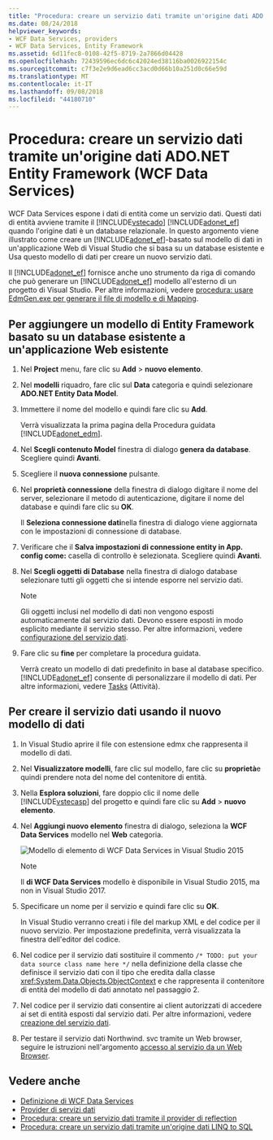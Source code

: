 ```yaml
---
title: "Procedura: creare un servizio dati tramite un'origine dati ADO.NET Entity Framework (WCF Data Services)"
ms.date: 08/24/2018
helpviewer_keywords:
- WCF Data Services, providers
- WCF Data Services, Entity Framework
ms.assetid: 6d11fec8-0108-42f5-8719-2a7866d04428
ms.openlocfilehash: 72439596ec6dc6c42024ed38116ba0026922154c
ms.sourcegitcommit: c7f3e2e9d6ead6cc3acd0d66b10a251d0c66e59d
ms.translationtype: MT
ms.contentlocale: it-IT
ms.lasthandoff: 09/08/2018
ms.locfileid: "44180710"
---
```

# <a name="how-to-create-a-data-service-using-an-adonet-entity-framework-data-source-wcf-data-services"></a>Procedura: creare un servizio dati tramite un'origine dati ADO.NET Entity Framework (WCF Data Services)

WCF Data Services espone i dati di entità come un servizio dati. Questi dati di entità avviene tramite il [!INCLUDE[vstecado](../../../../includes/vstecado-md.md)] [!INCLUDE[adonet_ef](../../../../includes/adonet-ef-md.md)] quando l'origine dati è un database relazionale. In questo argomento viene illustrato come creare un [!INCLUDE[adonet_ef](../../../../includes/adonet-ef-md.md)]-basato sul modello di dati in un'applicazione Web di Visual Studio che si basa su un database esistente e Usa questo modello di dati per creare un nuovo servizio dati.

Il [!INCLUDE[adonet_ef](../../../../includes/adonet-ef-md.md)] fornisce anche uno strumento da riga di comando che può generare un [!INCLUDE[adonet_ef](../../../../includes/adonet-ef-md.md)] modello all'esterno di un progetto di Visual Studio. Per altre informazioni, vedere [procedura: usare EdmGen.exe per generare il file di modello e di Mapping](../../../../docs/framework/data/adonet/ef/how-to-use-edmgen-exe-to-generate-the-model-and-mapping-files.md).

## <a name="to-add-an-entity-framework-model-that-is-based-on-an-existing-database-to-an-existing-web-application"></a>Per aggiungere un modello di Entity Framework basato su un database esistente a un'applicazione Web esistente

1. Nel **Project** menu, fare clic su **Add** > **nuovo elemento**.

2. Nel **modelli** riquadro, fare clic sul **Data** categoria e quindi selezionare **ADO.NET Entity Data Model**.

3. Immettere il nome del modello e quindi fare clic su **Add**.

     Verrà visualizzata la prima pagina della Procedura guidata [!INCLUDE[adonet_edm](../../../../includes/adonet-edm-md.md)].

4. Nel **Scegli contenuto Model** finestra di dialogo **genera da database**. Scegliere quindi **Avanti**.

5. Scegliere il **nuova connessione** pulsante.

6. Nel **proprietà connessione** della finestra di dialogo digitare il nome del server, selezionare il metodo di autenticazione, digitare il nome del database e quindi fare clic su **OK**.

     Il **Seleziona connessione dati**nella finestra di dialogo viene aggiornata con le impostazioni di connessione di database.

7. Verificare che il **Salva impostazioni di connessione entity in App. config come:** casella di controllo è selezionata. Scegliere quindi **Avanti**.

8. Nel **Scegli oggetti di Database** nella finestra di dialogo database selezionare tutti gli oggetti che si intende esporre nel servizio dati.

    > [!NOTE]
    > Gli oggetti inclusi nel modello di dati non vengono esposti automaticamente dal servizio dati. Devono essere esposti in modo esplicito mediante il servizio stesso. Per altre informazioni, vedere [configurazione del servizio dati](../../../../docs/framework/data/wcf/configuring-the-data-service-wcf-data-services.md).

9. Fare clic su **fine** per completare la procedura guidata.

     Verrà creato un modello di dati predefinito in base al database specifico. [!INCLUDE[adonet_ef](../../../../includes/adonet-ef-md.md)] consente di personalizzare il modello di dati. Per altre informazioni, vedere [Tasks](https://msdn.microsoft.com/library/7166f1f1-4de8-4bd4-86b5-5e20a2ebaccb) (Attività).

## <a name="to-create-the-data-service-by-using-the-new-data-model"></a>Per creare il servizio dati usando il nuovo modello di dati

1. In Visual Studio aprire il file con estensione edmx che rappresenta il modello di dati.

2. Nel **Visualizzatore modelli**, fare clic sul modello, fare clic su **proprietà**e quindi prendere nota del nome del contenitore di entità.

3. Nella **Esplora soluzioni**, fare doppio clic il nome delle [!INCLUDE[vstecasp](../../../../includes/vstecasp-md.md)] del progetto e quindi fare clic su **Add** > **nuovo elemento**.

4. Nel **Aggiungi nuovo elemento** finestra di dialogo, seleziona la **WCF Data Services** modello nel **Web** categoria.

   ![Modello di elemento di WCF Data Services in Visual Studio 2015](media/wcf-data-service-item-template.png)

   > [!NOTE]
   > Il **di WCF Data Services** modello è disponibile in Visual Studio 2015, ma non in Visual Studio 2017.

5. Specificare un nome per il servizio e quindi fare clic su **OK**.

     In Visual Studio verranno creati i file del markup XML e del codice per il nuovo servizio. Per impostazione predefinita, verrà visualizzata la finestra dell'editor del codice.

6. Nel codice per il servizio dati sostituire il commento `/* TODO: put your data source class name here */` nella definizione della classe che definisce il servizio dati con il tipo che eredita dalla classe <xref:System.Data.Objects.ObjectContext> e che rappresenta il contenitore di entità del modello di dati annotato nel passaggio 2.

7. Nel codice per il servizio dati consentire ai client autorizzati di accedere ai set di entità esposti dal servizio dati. Per altre informazioni, vedere [creazione del servizio dati](../../../../docs/framework/data/wcf/creating-the-data-service.md).

8. Per testare il servizio dati Northwind. svc tramite un Web browser, seguire le istruzioni nell'argomento [accesso al servizio da un Web Browser](../../../../docs/framework/data/wcf/accessing-the-service-from-a-web-browser-wcf-data-services-quickstart.md).

## <a name="see-also"></a>Vedere anche

- [Definizione di WCF Data Services](../../../../docs/framework/data/wcf/defining-wcf-data-services.md)
- [Provider di servizi dati](../../../../docs/framework/data/wcf/data-services-providers-wcf-data-services.md)
- [Procedura: creare un servizio dati tramite il provider di reflection](../../../../docs/framework/data/wcf/create-a-data-service-using-rp-wcf-data-services.md)
- [Procedura: creare un servizio dati tramite un'origine dati LINQ to SQL](../../../../docs/framework/data/wcf/create-a-data-service-using-linq-to-sql-wcf.md)